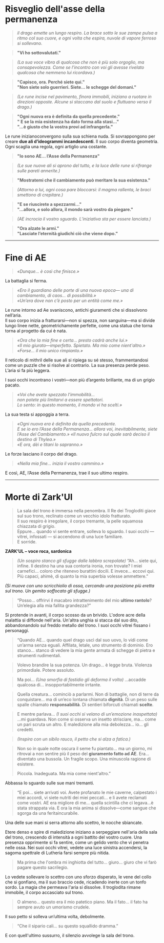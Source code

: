 
# Risveglio dell'asse della permanenza
> _il drago emette un lungo respiro. La brace sotto le sue zampe pulsa a ritmo col suo cuore, e ogni volta che espira, nuvole di vapore ferroso si sollevano._

> **"Vi ho sottovalutati."**  

> _(La sua voce vibra di qualcosa che non è più solo orgoglio, ma consapevolezza. Come se l’incontro con voi gli avesse rivelato qualcosa che nemmeno lui ricordava.)_

> **"Capisco, ora. Perché siete qui."**  
> **"Non siete solo guerrieri. Siete... le schegge del domani."**

> _(Le rune incise nel pavimento, finora immobili, iniziano a ruotare in direzioni opposte. Alcune si staccano dal suolo e fluttuano verso il drago.)_

> **"Ogni nuova era è definita da quella precedente."**  
> **" E se la mia esistenza ha dato forma alla stasi…"**  
> **"…è giusto che la vostra provi ad infrangerla."**


Le rune inizianoconvergono sulla sua schiena nuda. Si sovrappongono per creare **due ali d’ideogrammi incandescenti**.
Il suo corpo diventa geometria. Ogni scaglia una regola, ogni artiglio una costante.


> **"Io sono AE... l’Asse della Permanenza"**

> _(Le sue nuove ali si aprono del tutto, e la luce delle rune si rifrange sulle pareti annerite.)_

> **"Mostratemi che il cambiamento può meritare la sua esistenza."**

> _(Attorno a lui, ogni cosa pare bloccarsi: il magma rallenta, le braci smettono di crepitare.)_

> **"E se riuscirete a spezzarmi…"**  
> **"...allora, e solo allora, il mondo sarà vostro da piegare."**

> *(AE incrocia il vostro sguardo. L’iniziativa sta per essere lanciata.)*

> **"Ora alzate le armi."**  
> **"Lasciate l’eternità giudichi ciò che viene dopo."**

---
# Fine di AE
> _«Dunque… è così che finisce.»_

La battaglia si ferma.

> _«Ero il guardiano delle porte di una nuova epoca— una di cambiamento, di caos… di possibilità.»_  
> _«Un’era dove non c’è posto per un entità come me.»_

Le rune intorno ad Ae svaniscono, antichi giuramenti che si dissolvono nell’aria.  
Il suo corpo inizia a fratturarsi—non si spezza, non sanguina—ma si divide lungo linee nette, geometrichamente perfette, come una statua che torna torna al progetto da cui è nata.

> _«Ora che la mia fine e certa… presto cadrà anche lui.»_  
> _«Il mio giurato—imperfetto. Spietato. Ma mio come nient'altro.»_  
> *«Forse… il mio unico rimpianto.»*

Il reticolo di mithril delle sue ali si ripiega su sé stesso, frammentandosi come un puzzle che si risolve al contrario. La sua presenza perde peso. L’aria si fa più leggera.  

I suoi occhi incontrano i vostri—non più d’argento brillante, ma di un grigio pacato.

> _«Voi che avete spezzato l’immobilità…_  
> _non potete più limitarvi a essere spettatori._  
> _Lo sento: in questo momento, il mondo vi ha scelti.»_

La sua testa si appoggia a terra.

> _«Ogni nuova era è definita da quella precedente._  
> _E se io ero l’Asse della Permanenza… allora voi, inevitabilmente, siete l’Asse del Cambiamento.»_
> _«Il nuovo fulcro sul quale sarà deciso il destino di Thylea.»_  
> _«E ora, dèi e titani lo sapranno.»_

Le forze lasciano il corpo del drago.

> _«Nella mia fine… inizia il vostro cammino.»_

E così, AE, l’Asse della Permanenza, trae il suo ultimo respiro.

---
# Morte di Zark'Ul

> La sala del trono è immersa nella penombra.
> Il Re dei Trogloditi giace sul suo trono, reclinato come un vecchio idolo fratturato.  
> Il suo respiro è irregolare, il corpo tremante, la pelle squamosa chiazzata di grigio.  
> Eppure… quando vi sente entrare, solleva lo sguardo. I suoi occhi — vitrei, infossati — si accendono di una luce familiare.  
> E sorride.

**ZARK’UL – voce roca, sardonica**
> _(Un sospiro stanco gli sfugge dalle labbra screpolate)_ “Ah... siete qui, infine. Il destino ha una sua contorta ironia, non trovate? I miei carnefici… coloro che ritenevo burattini docili. E invece… eccovi qui. Più capaci, ahimè, di quanto la mia superbia volesse ammettere.”

_(Si muove con uno scricchiolio di ossa, cercando una posizione più eretta sul trono. Un gemito soffocato gli sfugge.)_

> “Posso… offrirvi il macabro intrattenimento del mio **ultimo rantolo**? Un’elegia alla mia fallita grandezza?”

Si protende in avanti, il corpo scosso da un brivido. L'odore acre della malattia si diffonde nell'aria. Un'altra unghia si stacca dal suo dito, abbandonandolo sul freddo metallo del trono. I suoi occhi vitrei fissano i personaggi.

> “Quando AE… quando quel drago uscì dal suo uovo, lo vidi come un’arma senza eguali. Affilata, letale, uno strumento di dominio. Ero stanco… stanco di vedere la mia gente armata di schegge di pietra e strumenti rudimentali.

> Volevo brandire la sua potenza. Un drago… è legge bruta. Violenza primordiale. Potere assoluto.

> Ma poi… _(Una smorfia di fastidio gli deforma il volto)_ …accadde qualcosa di… insopportabilmente irrtante.

> Quella creatura… cominciò a parlarmi. Non di battaglie, non di terre da conquistare… ma di un’eco lontana chiamata **dignità**. Di un peso sulle spalle chiamato **responsabilità**. Di sentieri biforcuti chiamati **scelte**.

> E mentre parlava… _(I suoi occhi si velano di un’emozione inaspettata)_ …mi guardava. Non come si osserva un insetto strisciare, ma… come un pari scruta un altro. E maledizione alla mia debolezza… io… gli credetti.

> _(Inspira con un sibilo rauco, il petto che si alza a fatica.)_

> Non so in quale notte oscura il seme fu piantato… ma un giorno, mi ritrovai a non sentire più il peso del **giuramento fatto ad AE**. Era… diventato una bussola. Un fragile scopo. Una minuscola ragione di esistere. 
> 
> Piccola. Inadeguata. Ma mia come nient'altro.”

Abbassa lo sguardo sulle sue mani tremanti.

> “E poi… siete arrivati voi. Avete profanato le mie caverne, calpestato i miei accordi, vi siete nutriti dei miei peccati… e li avete reclamati come vostri. AE era migliore di me… quella scintilla che ci legava…è stata strappata via. E ora la mia anima si dissolve—come sangue che sgorga da una feritaincurabile.

Una delle sue mani si serra attorno allo scettro, le nocche sbiancate.

Etere denso e spire di maledizione iniziano a serpeggiare nell'aria della sala del trono, crescendo di intensità a ogni battito del vostro cuore. Una presenza opprimente si fa sentire, come un gelido vento che vi penetra nelle ossa. Nei suoi occhi vitrei, vedete una luce sinistra accendersi, la sagoma spettrale di Lutheria farsi sempre più nitida.

> Ma prima che l'ombra mi inghiotta del tutto… giuro… giuro che vi farò pagare questo sacrilegio.

Lo vedete sollevare lo scettro con uno sforzo disperato, le vene del collo che si gonfiano, ma il suo braccio cede, ricadendo inerte con un tonfo sordo. La magia che permeava l'aria si dissolve.
Il troglodita rimane immobile, il corpo accasciato sul trono.

> O almeno… questo era il mio patetico piano. Ma il fato… il fato ha sempre avuto un umorismo crudele.

Il suo petto si solleva un’ultima volta, debolmente.

> “Che il sipario cali… su questo squallido dramma.”

E con quell'ultimo sussurro, il silenzio avvolege la sala del trono.